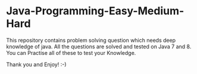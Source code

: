 # Java-Programming-Easy-Medium-Hard

This repository contains problem solving question which needs deep knowledge of java.
All the questions are solved and tested on Java 7 and 8.
You can Practise all of these to test your Knowledge.


Thank you and Enjoy! :-)
